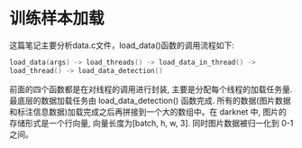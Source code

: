# 训练样本加载

这篇笔记主要分析data.c文件，load_data()函数的调用流程如下:

```c++
load_data(args) -> load_threads() -> load_data_in_thread() -> 
load_thread() -> load_data_detection()
```

前面的四个函数都是在对线程的调用进行封装, 主要是分配每个线程的加载任务量. 最底层的数据加载任务由 load_data_detection() 函数完成.  所有的数据(图片数据和标注信息数据)加载完成之后再拼接到一个大的数组中。在 darknet 中, 图片的存储形式是一个行向量, 向量长度为[batch, h, w, 3]. 同时图片数据被归一化到 0-1 之间。